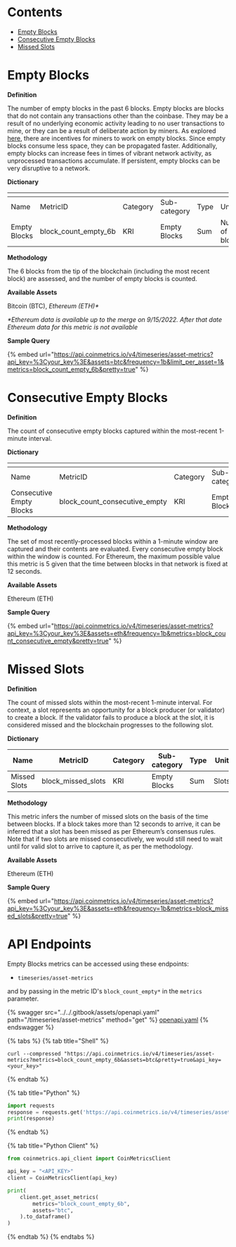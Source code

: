 # Contents

* [Empty Blocks](empty-blocks.md#block_count_empty_6b)
* [Consecutive Empty Blocks](empty-blocks.md#block_count_consecutive_empty)
* [Missed Slots](empty-blocks.md#block_missed_slots)


# Empty Blocks<a href="#block_count_empty" id="block_count_empty"></a>

**Definition**

The number of empty blocks in the past 6 blocks. Empty blocks are blocks that do not contain any transactions other than the coinbase. They may be a result of no underlying economic activity leading to no user transactions to mine, or they can be a result of deliberate action by miners. As explored [here](http://dspace.unive.it/handle/10579/15163), there are incentives for miners to work on empty blocks. Since empty blocks consume less space, they can be propagated faster. Additionally, empty blocks can increase fees in times of vibrant network activity, as unprocessed transactions accumulate. If persistent, empty blocks can be very disruptive to a network.

**Dictionary**

<table data-header-hidden><thead><tr><th width="173"></th><th width="213"></th><th width="110"></th><th width="143"></th><th></th><th width="174"></th><th></th></tr></thead><tbody><tr><td>Name</td><td>MetricID</td><td>Category</td><td>Sub-category</td><td>Type</td><td>Unit</td><td>Interval</td></tr><tr><td>Empty Blocks</td><td>block_count_empty_6b</td><td>KRI</td><td>Empty Blocks</td><td>Sum</td><td>Number of blocks</td><td>1 block</td></tr></tbody></table>

**Methodology**

The 6 blocks from the tip of the blockchain (including the most recent block) are assessed, and the number of empty blocks is counted.

**Available Assets**

Bitcoin (BTC), _Ethereum (ETH)\*_

_\*Ethereum data is available up to the merge on 9/15/2022. After that date Ethereum data for this metric is not available_

**Sample Query**

{% embed url="https://api.coinmetrics.io/v4/timeseries/asset-metrics?api_key=%3Cyour_key%3E&assets=btc&frequency=1b&limit_per_asset=1&metrics=block_count_empty_6b&pretty=true" %}

# Consecutive Empty Blocks<a href="#block_count_consecutive_empty" id="block_count_consecutive_empty"></a>

**Definition**

The count of consecutive empty blocks captured within the most-recent 1-minute interval.

**Dictionary**

<table data-header-hidden><thead><tr><th width="170"></th><th width="177"></th><th width="107"></th><th width="106"></th><th></th><th></th><th></th></tr></thead><tbody><tr><td>Name</td><td>MetricID</td><td>Category</td><td>Sub-category</td><td>Type</td><td>Unit</td><td>Interval</td></tr><tr><td>Consecutive Empty Blocks</td><td>block_count_consecutive_empty</td><td>KRI</td><td>Empty Blocks</td><td>Sum</td><td>Count of  Blocks</td><td>1b</td></tr></tbody></table>

**Methodology**

The set of most recently-processed blocks within a 1-minute window are captured and their contents are evaluated. Every consecutive empty block within the window is counted. For Ethereum, the maximum possible value this metric is 5 given that the time between blocks in that network is fixed at 12 seconds.

**Available Assets**

Ethereum (ETH)

**Sample Query**

{% embed url="https://api.coinmetrics.io/v4/timeseries/asset-metrics?api_key=%3Cyour_key%3E&assets=eth&frequency=1b&metrics=block_count_consecutive_empty&pretty=true" %}

# Missed Slots<a href="#block_missed_slots" id="block_missed_slots"></a>

**Definition**

The count of missed slots within the most-recent 1-minute interval. For context, a slot represents an opportunity for a block producer (or validator) to create a block. If the validator fails to produce a block at the slot, it is considered missed and the blockchain progresses to the following slot.

**Dictionary**

| Name         | MetricID             | Category | Sub-category | Type | Unit  | Interval |
| ------------ | -------------------- | -------- | ------------ | ---- | ----- | -------- |
| Missed Slots | block\_missed\_slots | KRI      | Empty Blocks | Sum  | Slots | 1b       |

**Methodology**

This metric infers the number of missed slots on the basis of the time between blocks. If a block takes more than 12 seconds to arrive, it can be inferred that a slot has been missed as per Ethereum’s consensus rules. Note that if two slots are missed consecutively, we would still need to wait until for valid slot to arrive to capture it, as per the methodology.

**Available Assets**

Ethereum (ETH)

**Sample Query**

{% embed url="https://api.coinmetrics.io/v4/timeseries/asset-metrics?api_key=%3Cyour_key%3E&assets=eth&frequency=1b&metrics=block_missed_slots&pretty=true" %}


# API Endpoints

Empty Blocks metrics can be accessed using these endpoints:

* `timeseries/asset-metrics`

and by passing in the metric ID's `block_count_empty*` in the `metrics` parameter.

{% swagger src="../../.gitbook/assets/openapi.yaml" path="/timeseries/asset-metrics" method="get" %}
[openapi.yaml](../../.gitbook/assets/openapi.yaml)
{% endswagger %}

{% tabs %}
{% tab title="Shell" %}
```shell
curl --compressed "https://api.coinmetrics.io/v4/timeseries/asset-metrics?metrics=block_count_empty_6b&assets=btc&pretty=true&api_key=<your_key>"
```
{% endtab %}

{% tab title="Python" %}
```python
import requests
response = requests.get('https://api.coinmetrics.io/v4/timeseries/asset-metrics?metrics=block_count_empty_6b&assets=btc&pretty=true&api_key=<your_key>').json()
print(response)
```
{% endtab %}

{% tab title="Python Client" %}
```python
from coinmetrics.api_client import CoinMetricsClient

api_key = "<API_KEY>"
client = CoinMetricsClient(api_key)

print(
    client.get_asset_metrics(
        metrics="block_count_empty_6b", 
        assets="btc",
    ).to_dataframe()
)
```
{% endtab %}
{% endtabs %}

